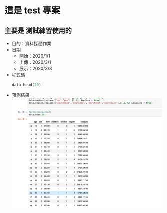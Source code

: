# 這是 test 專案
## 主要是 測試練習使用的
* 目的：資料探勘作業
* 日期
  * 開始：2020/1/1
  * 上傳：2020/3/1
  * 展示：2020/3/3
* 程式碼
  ```python
  data.head(20)
  ```
* 預測結果
![GITHUB]( https://github.com/GloriaYang-Yang/test/blob/main/messageImage_1620262034210.jpg "準確度")

